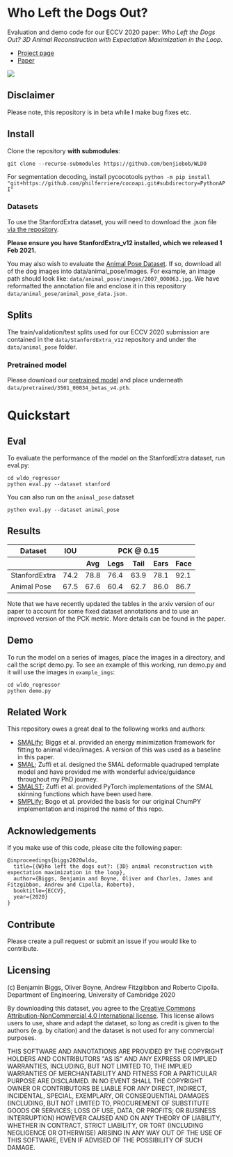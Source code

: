# Who Left the Dogs Out?

Evaluation and demo code for our ECCV 2020 paper: *Who Left the Dogs Out? 3D Animal Reconstruction with Expectation Maximization in the Loop*.

- [Project page](https://sites.google.com/view/wldo/home)
- [Paper](https://arxiv.org/abs/2007.11110)

![](docs/banner.jpg)

## Disclaimer

Please note, this repository is in beta while I make bug fixes etc.

## Install

Clone the repository **with submodules**:

`git clone --recurse-submodules https://github.com/benjiebob/WLDO`


For segmentation decoding, install pycocotools
`python -m pip install "git+https://github.com/philferriere/cocoapi.git#subdirectory=PythonAPI"`


### Datasets

To use the StanfordExtra dataset, you will need to download the .json file [via the repository](https://github.com/benjiebob/StanfordExtra). 

**Please ensure you have StanfordExtra_v12 installed, which we released 1 Feb 2021.**

You may also wish to evaluate the [Animal Pose Dataset](https://sites.google.com/view/animal-pose/). If so, download 
all of the dog images into data/animal_pose/images. For example, an image path should look like: `data/animal_pose/images/2007_000063.jpg`. We have reformatted the annotation file and enclose it in this repository `data/animal_pose/animal_pose_data.json`.

## Splits

The train/validation/test splits used for our ECCV 2020 submission are contained in the `data/StanfordExtra_v12` repository and under the `data/animal_pose` folder.

### Pretrained model

Please download our [pretrained model](https://drive.google.com/file/d/1khc-wttwBZ-I2ub1OgkhdB9aFDo0OMn4/view?usp=sharing) and place underneath `data/pretrained/3501_00034_betas_v4.pth`.

# Quickstart

## Eval

To evaluate the performance of the model on the StanfordExtra dataset, run eval.py:

```
cd wldo_regressor
python eval.py --dataset stanford
```

You can also run on the `animal_pose` dataset

```
python eval.py --dataset animal_pose
```

## Results

<table>
  <thead>
  <tr>
    <th>Dataset</th>
    <th>IOU</th>
    <th colspan="5">PCK @ 0.15</th>
  </tr>
  <tr>
    <th></th>
    <th></th>
    <th>Avg</th>
    <th>Legs</th>
    <th>Tail</th>
    <th>Ears</th>
    <th>Face</th>
  </tr>
  </thead>
  <tbody>
  <tr>
    <td>StanfordExtra</td>
    <td>74.2</td>
    <td>78.8</td>	
    <td>76.4</td>	
    <td>63.9</td>	
    <td>78.1</td>	
    <td>92.1</td>
  </tr>
  <tr>
    <td>Animal Pose</td>
    <td>67.5</td>	
    <td>67.6</td>	
    <td>60.4</td>	
    <td>62.7</td>	
    <td>86.0</td>	
    <td>86.7</td>
  </tr>
  </tbody>
</table>

Note that we have recently updated the tables in the arxiv version of our paper to account for some fixed dataset annotations and to use an improved version of the PCK metric. More details can be found in the paper.

## Demo

To run the model on a series of images, place the images in a directory, and call the script demo.py.
To see an example of this working, run demo.py and it will use the images in `example_imgs`:

```
cd wldo_regressor
python demo.py
```

## Related Work
This repository owes a great deal to the following works and authors:
- [SMALify](https://github.com/benjiebob/SMALify/); Biggs et al. provided an energy minimization framework for fitting to animal video/images. A version of this was used as a baseline in this paper.
- [SMAL](http://smal.is.tue.mpg.de/); Zuffi et al. designed the SMAL deformable quadruped template model and have provided me with wonderful advice/guidance throughout my PhD journey.
- [SMALST](https://github.com/silviazuffi/smalst); Zuffi et al. provided PyTorch implementations of the SMAL skinning functions which have been used here.
- [SMPLify](http://smplify.is.tue.mpg.de/); Bogo et al. provided the basis for our original ChumPY implementation and inspired the name of this repo.

## Acknowledgements

If you make use of this code, please cite the following paper:

```
@inproceedings{biggs2020wldo,
  title={{W}ho left the dogs out?: {3D} animal reconstruction with expectation maximization in the loop},
  author={Biggs, Benjamin and Boyne, Oliver and Charles, James and Fitzgibbon, Andrew and Cipolla, Roberto},
  booktitle={ECCV},
  year={2020}
}
```

## Contribute
Please create a pull request or submit an issue if you would like to contribute.

## Licensing
(c) Benjamin Biggs, Oliver Boyne, Andrew Fitzgibbon and Roberto Cipolla. Department of Engineering, University of Cambridge 2020

By downloading this dataset, you agree to the [Creative Commons Attribution-NonCommercial 4.0 International license](https://creativecommons.org/licenses/by-nc-sa/4.0/). This license allows users to use, share and adapt the dataset, so long as credit is given to the authors (e.g. by citation) and the dataset is not used for any commercial purposes.

THIS SOFTWARE AND ANNOTATIONS ARE PROVIDED BY THE COPYRIGHT HOLDERS AND CONTRIBUTORS "AS IS" AND ANY EXPRESS OR IMPLIED WARRANTIES, INCLUDING, BUT NOT LIMITED TO, THE IMPLIED WARRANTIES OF MERCHANTABILITY AND FITNESS FOR A PARTICULAR PURPOSE ARE DISCLAIMED. IN NO EVENT SHALL THE COPYRIGHT OWNER OR CONTRIBUTORS BE LIABLE FOR ANY DIRECT, INDIRECT, INCIDENTAL, SPECIAL, EXEMPLARY, OR CONSEQUENTIAL DAMAGES (INCLUDING, BUT NOT LIMITED TO, PROCUREMENT OF SUBSTITUTE GOODS OR SERVICES; LOSS OF USE, DATA, OR PROFITS; OR BUSINESS INTERRUPTION) HOWEVER CAUSED AND ON ANY THEORY OF LIABILITY, WHETHER IN CONTRACT, STRICT LIABILITY, OR TORT (INCLUDING NEGLIGENCE OR OTHERWISE) ARISING IN ANY WAY OUT OF THE USE OF THIS SOFTWARE, EVEN IF ADVISED OF THE POSSIBILITY OF SUCH DAMAGE.

